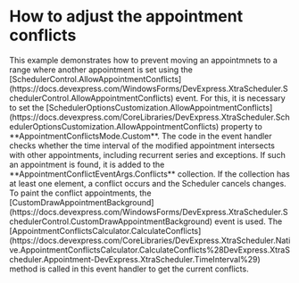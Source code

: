 # How to adjust the appointment conflicts

<p></p><p>This example demonstrates how to prevent moving an appointmnets to a range where another appointment is set using the [SchedulerControl.AllowAppointmentConflicts](https://docs.devexpress.com/WindowsForms/DevExpress.XtraScheduler.SchedulerControl.AllowAppointmentConflicts) event. 
For this, it is necessary to set the [SchedulerOptionsCustomization.AllowAppointmentConflicts](https://docs.devexpress.com/CoreLibraries/DevExpress.XtraScheduler.SchedulerOptionsCustomization.AllowAppointmentConflicts) property to **AppointmentConflictsMode.Custom**. 
The code in the event handler checks whether the time interval of the modified appointment intersects with other appointments, including recurrent series and exceptions. 
If such an appointment is found, it is added to the **AppointmentConflictEventArgs.Conflicts** collection. If the collection has at least one element, a conflict occurs and the Scheduler cancels changes.
To paint the conflict appointments, the [CustomDrawAppointmentBackground](https://docs.devexpress.com/WindowsForms/DevExpress.XtraScheduler.SchedulerControl.CustomDrawAppointmentBackground) event is used. The [AppointmentConflictsCalculator.CalculateConflicts](https://docs.devexpress.com/CoreLibraries/DevExpress.XtraScheduler.Native.AppointmentConflictsCalculator.CalculateConflicts%28DevExpress.XtraScheduler.Appointment-DevExpress.XtraScheduler.TimeInterval%29) method is called in this event handler to get the current conflicts.</p>

<br/>


